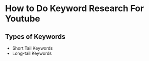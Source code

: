 # How to Do Keyword Research For Youtube

## Types of Keywords
- Short Tail Keywords
- Long-tail Keywords







